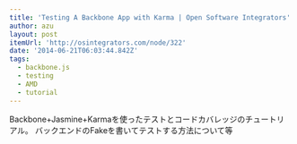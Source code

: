 ```yaml
---
title: 'Testing A Backbone App with Karma | Open Software Integrators'
author: azu
layout: post
itemUrl: 'http://osintegrators.com/node/322'
date: '2014-06-21T06:03:44.842Z'
tags:
  - backbone.js
  - testing
  - AMD
  - tutorial
---
```

Backbone+Jasmine+Karmaを使ったテストとコードカバレッジのチュートリアル。 バックエンドのFakeを書いてテストする方法について等
